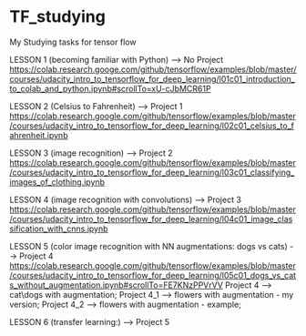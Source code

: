 # TF_studying
My Studying tasks for tensor flow

LESSON 1 (becoming familiar with Python) --> No Project 
https://colab.research.googe.com/github/tensorflow/examples/blob/master/courses/udacity_intro_to_tensorflow_for_deep_learning/l01c01_introduction_to_colab_and_python.ipynb#scrollTo=xU-cJbMCR61P

LESSON 2 (Celsius to Fahrenheit) --> Project 1
https://colab.research.google.com/github/tensorflow/examples/blob/master/courses/udacity_intro_to_tensorflow_for_deep_learning/l02c01_celsius_to_fahrenheit.ipynb

LESSON 3 (image recognition) --> Project 2
https://colab.research.google.com/github/tensorflow/examples/blob/master/courses/udacity_intro_to_tensorflow_for_deep_learning/l03c01_classifying_images_of_clothing.ipynb

LESSON 4 (image recognition with convolutions) --> Project 3 
https://colab.research.google.com/github/tensorflow/examples/blob/master/courses/udacity_intro_to_tensorflow_for_deep_learning/l04c01_image_classification_with_cnns.ipynb

LESSON 5 (color image recognition with NN augmentations: dogs vs cats) --> Project 4 
https://colab.research.google.com/github/tensorflow/examples/blob/master/courses/udacity_intro_to_tensorflow_for_deep_learning/l05c01_dogs_vs_cats_without_augmentation.ipynb#scrollTo=FE7KNzPPVrVV
Project 4 --> cat\dogs with augmentation; Project 4_1 --> flowers with augmentation - my version; Project 4_2 --> flowers with augmentation - example;

LESSON 6 (transfer learning:) --> Project 5

